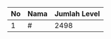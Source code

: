 | No | Nama            | Jumlah Level |
|----|-----------------|--------------|
| 1  | #    |    2498        |
